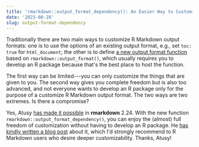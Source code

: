 ```yaml
---
title: 'rmarkdown::output_format_dependency(): An Easier Way to Customize Output Formats for R Markdown'
date: '2023-08-28'
slug: output-format-dependency
---
```


Traditionally there are two main ways to customize R Markdown output formats:
one is to use the options of an existing output format, e.g., set `toc: true`
for `html_document`; the other is to define [a new output format
function](https://bookdown.org/yihui/rmarkdown/new-formats.html) based on
`rmarkdown::output_format()`, which usually requires you to develop an R package
because that's the best place to host the function.

The first way can be limited---you can only customize the things that are given
to you. The second way gives you complete freedom but is also too advanced, and
not everyone wants to develop an R package only for the purpose of a customize R
Markdown output format. The two ways are two extremes. Is there a compromise?

Yes, Atusy [has made it
possible](https://github.com/rstudio/rmarkdown/pull/2462) in **rmarkdown** 2.24.
With the new function `rmarkdown::output_format_dependency()`, you can enjoy the
(almost) full freedom of customization without having to develop an R package.
He [has kindly written a blog
post](https://blog.atusy.net/2023/08/28/rmarkdown-output-format-dependency/)
about it, which I'd strongly recommend to R Markdown users who desire deeper
customizability. Thanks, Atusy!
